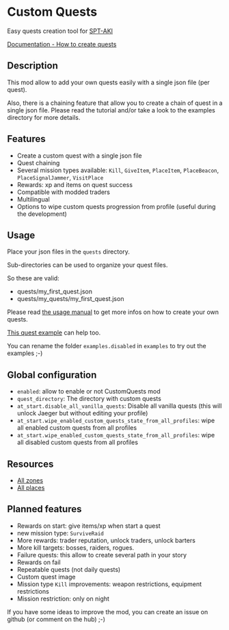 # Custom Quests
Easy quests creation tool for [SPT-AKI](https://www.sp-tarkov.com/)

[Documentation - How to create quests](https://github.com/guillaumearm/aki_CustomQuests/blob/master/docs/USAGE_MANUAL.md)

## Description
This mod allow to add your own quests easily with a single json file (per quest).

Also, there is a chaining feature that allow you to create a chain of quest in a single json file.
Please read the tutorial and/or take a look to the examples directory for more details.

## Features
- Create a custom quest with a single json file
- Quest chaining
- Several mission types available: `Kill`, `GiveItem`, `PlaceItem`, `PlaceBeacon`, `PlaceSignalJammer`, `VisitPlace`
- Rewards: xp and items on quest success
- Compatible with modded traders
- Multilingual
- Options to wipe custom quests progression from profile (useful during the development)

## Usage
Place your json files in the `quests` directory.

Sub-directories can be used to organize your quest files.

So these are valid:
- quests/my_first_quest.json
- quests/my_quests/my_first_quest.json

Please read [the usage manual](https://github.com/guillaumearm/aki_CustomQuests/blob/master/docs/USAGE_MANUAL.md) to get more infos on how to create your own quests.

[This quest example](https://github.com/guillaumearm/aki_CustomQuests/blob/master/quests/examples.disabled/example_chained_quests.json) can help too.

You can rename the folder `examples.disabled` in `examples` to try out the examples ;-)

## Global configuration
- `enabled`: allow to enable or not CustomQuests mod
- `quest_directory`: The directory with custom quests
- `at_start.disable_all_vanilla_quests`: Disable all vanilla quests (this will unlock Jaeger but without editing your profile)
- `at_start.wipe_enabled_custom_quests_state_from_all_profiles`: wipe all enabled custom quests from all profiles
- `at_start.wipe_enabled_custom_quests_state_from_all_profiles`: wipe all disabled custom quests from all profiles

## Resources
- [All zones](https://github.com/guillaumearm/aki_CustomQuests/blob/master/docs/ALL_ZONES.md)
- [All places](https://github.com/guillaumearm/aki_CustomQuests/blob/master/docs/ALL_PLACES.md)

## Planned features
- Rewards on start: give items/xp when start a quest
- new mission type: `SurviveRaid`
- More rewards: trader reputation, unlock traders, unlock barters
- More kill targets: bosses, raiders, rogues.
- Failure quests: this allow to create several path in your story
- Rewards on fail
- Repeatable quests (not daily quests)
- Custom quest image
- Mission type `Kill` improvements: weapon restrictions, equipment restrictions
- Mission restriction: only on night

If you have some ideas to improve the mod, you can create an issue on github (or comment on the hub) ;-)
